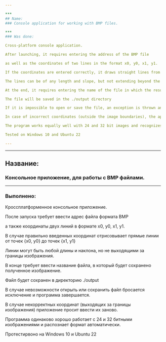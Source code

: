 ```yaml
---

***
## Name:
### Console application for working with BMP files.

***
### Was done:

Cross-platform console application.

After launching, it requires entering the address of the BMP file

as well as the coordinates of two lines in the format x0, y0, x1, y1.

If the coordinates are entered correctly, it draws straight lines from the points {x0, y0} to the points {x1, y1}

The lines can be of any length and slope, but not extending beyond the boundaries of the image.

At the end, it requires entering the name of the file in which the resulting image will be saved.

The file will be saved in the ./output directory

If it is impossible to open or save the file, an exception is thrown and the program terminates.

In case of incorrect coordinates (outside the image boundaries), the application asks to enter them again.

The program works equally well with 24 and 32 bit images and recognizes the format automatically.

Tested on Windows 10 and Ubuntu 22

---
```


***
## Название: 
### Консольное приложение, для работы с BMP файлами.

***
### Выполнено:
Кроссплатформенное консольное приложение. 

После запуска требует ввести адрес файла формата BMP

а также координаты двух линий в формате x0, y0, x1, y1.

В случае правильно введенных координат отрисовывает прямые линии от точек {x0, y0} до точек {x1, y1}

Линии могут быть любой длины и наклона, но не выходящими за границы изображения. 

В конце требует ввести название файла, в который будет сохранено полученное изображение.

Файл будет сохранен в директорию ./output 

В случае невозможности открыть или сохранить файл бросается исключение и программа завершается.

В случае некорректных координат (выходящих за границы изображения) приложение просит ввести их заново. 

Программа одинаково хорошо работает с 24 и 32 битными изображениями и распознает формат автоматически.

Протестирвоно на Windows 10 и Ubuntu 22
